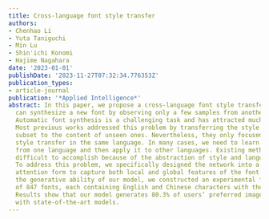 ```yaml
---
title: Cross-language font style transfer
authors:
- Chenhao Li
- Yuta Taniguchi
- Min Lu
- Shin'ichi Konomi
- Hajime Nagahara
date: '2023-01-01'
publishDate: '2023-11-27T07:32:34.776353Z'
publication_types:
- article-journal
publication: '*Applied Intelligence*'
abstract: In this paper, we propose a cross-language font style transfer system that
  can synthesize a new font by observing only a few samples from another language.
  Automatic font synthesis is a challenging task and has attracted much research interest.
  Most previous works addressed this problem by transferring the style of the given
  subset to the content of unseen ones. Nevertheless, they only focused on the font
  style transfer in the same language. In many cases, we need to learn font style
  from one language and then apply it to other languages. Existing methods make this
  difficult to accomplish because of the abstraction of style and language differences.
  To address this problem, we specifically designed the network into a multi-level
  attention form to capture both local and global features of the font style. To validate
  the generative ability of our model, we constructed an experimental font dataset
  of 847 fonts, each containing English and Chinese characters with the same style.
  Results show that our model generates 80.3% of users’ preferred images compared
  with state-of-the-art models.
---
```

